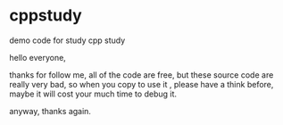 cppstudy
========

demo code for study cpp study

hello everyone,

thanks for follow me, all of the code are free, but these source code are really very bad, so when you copy to use it , please have a think before, maybe it will cost your much time to debug it. 

anyway, thanks again.
